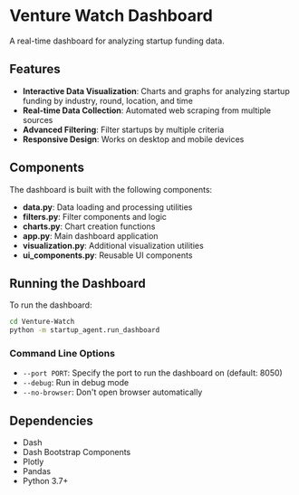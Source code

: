 # Venture Watch Dashboard

A real-time dashboard for analyzing startup funding data.

## Features

- **Interactive Data Visualization**: Charts and graphs for analyzing startup funding by industry, round, location, and time
- **Real-time Data Collection**: Automated web scraping from multiple sources
- **Advanced Filtering**: Filter startups by multiple criteria
- **Responsive Design**: Works on desktop and mobile devices

## Components

The dashboard is built with the following components:

- **data.py**: Data loading and processing utilities
- **filters.py**: Filter components and logic
- **charts.py**: Chart creation functions
- **app.py**: Main dashboard application
- **visualization.py**: Additional visualization utilities
- **ui_components.py**: Reusable UI components

## Running the Dashboard

To run the dashboard:

```bash
cd Venture-Watch
python -m startup_agent.run_dashboard
```

### Command Line Options

- `--port PORT`: Specify the port to run the dashboard on (default: 8050)
- `--debug`: Run in debug mode
- `--no-browser`: Don't open browser automatically

## Dependencies

- Dash
- Dash Bootstrap Components
- Plotly
- Pandas
- Python 3.7+ 